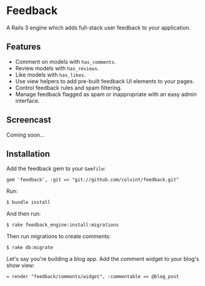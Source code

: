 # Feedback

A Rails 3 engine which adds full-stack user feedback to your application.

## <a name="features"></a>Features

* Comment on models with `has_comments`.
* Review models with `has_reviews`.
* Like models with `has_likes`.
* Use view helpers to add pre-built feedback UI elements to your pages.
* Control feedback rules and spam filtering.
* Manage feedback flagged as spam or inappropriate with an easy admin interface.

## <a name="demo"></a>Screencast

Coming soon...

## <a name="installation"></a>Installation
Add the feedback gem to your `Gemfile`:

    gem 'feedback', :git => "git://github.com/colvint/feedback.git"

Run:

    $ bundle install

And then run:

    $ rake feedback_engine:install:migrations

Then run migrations to create comments:

    $ rake db:migrate
    
Let's say you're building a blog app. Add the comment widget to your blog's show view:

`= render "feedback/comments/widget", :commentable => @blog_post`
